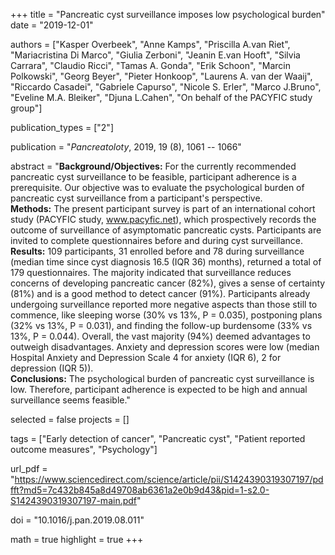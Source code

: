 +++
title = "Pancreatic cyst surveillance imposes low psychological burden"
date = "2019-12-01"

authors = ["Kasper Overbeek", "Anne Kamps", "Priscilla A.van Riet",
"Mariacristina Di Marco", "Giulia Zerboni", "Jeanin E.van Hooft",
"Silvia Carrara", "Claudio Ricci", "Tamas A. Gonda", "Erik Schoon", 
"Marcin Polkowski", "Georg Beyer", "Pieter Honkoop", "Laurens A. van der Waaij", 
"Riccardo Casadei", "Gabriele Capurso", "Nicole S. Erler", "Marco J.Bruno", 
"Eveline M.A. Bleiker", "Djuna L.Cahen", "On behalf of the PACYFIC study group"]

publication_types = ["2"]

publication = "*Pancreatoloty*, 2019, 19 (8), 1061 -- 1066"

abstract = "**Background/Objectives:** For the currently recommended pancreatic cyst surveillance to be feasible, participant adherence is a prerequisite. Our objective was to evaluate the psychological burden of pancreatic cyst surveillance from a participant's perspective.<br>**Methods:** The present participant survey is part of an international cohort study (PACYFIC study, www.pacyfic.net), which prospectively records the outcome of surveillance of asymptomatic pancreatic cysts. Participants are invited to complete questionnaires before and during cyst surveillance.<br>**Results:** 109 participants, 31 enrolled before and 78 during surveillance (median time since cyst diagnosis 16.5 (IQR 36) months), returned a total of 179 questionnaires. The majority indicated that surveillance reduces concerns of developing pancreatic cancer (82%), gives a sense of certainty (81%) and is a good method to detect cancer (91%). Participants already undergoing surveillance reported more negative aspects than those still to commence, like sleeping worse (30% vs 13%, P = 0.035), postponing plans (32% vs 13%, P = 0.031), and finding the follow-up burdensome (33% vs 13%, P = 0.044). Overall, the vast majority (94%) deemed advantages to outweigh disadvantages. Anxiety and depression scores were low (median Hospital Anxiety and Depression Scale 4 for anxiety (IQR 6), 2 for depression (IQR 5)).<br>**Conclusions:** The psychological burden of pancreatic cyst surveillance is low. Therefore, participant adherence is expected to be high and annual surveillance seems feasible."


selected = false
projects = []

tags = ["Early detection of cancer", "Pancreatic cyst", "Patient reported outcome measures", "Psychology"]

url_pdf = "https://www.sciencedirect.com/science/article/pii/S1424390319307197/pdfft?md5=7c432b845a8d49708ab6361a2e0b9d43&pid=1-s2.0-S1424390319307197-main.pdf"

doi = "10.1016/j.pan.2019.08.011"

math = true
highlight = true
+++
